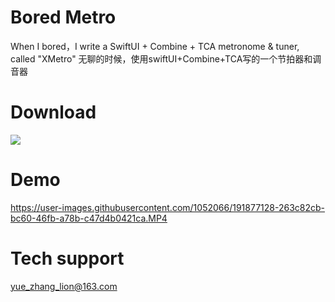 # Bored Metro
When I bored，I write a SwiftUI + Combine + TCA metronome & tuner, called "XMetro"
无聊的时候，使用swiftUI+Combine+TCA写的一个节拍器和调音器

# Download
<a href="https://apps.apple.com/app/6443442078"><image src="https://developer.apple.com/assets/elements/badges/download-on-the-app-store.svg"/></a>

# Demo
https://user-images.githubusercontent.com/1052066/191877128-263c82cb-bc60-46fb-a78b-c47d4b0421ca.MP4

# Tech support
yue_zhang_lion@163.com

